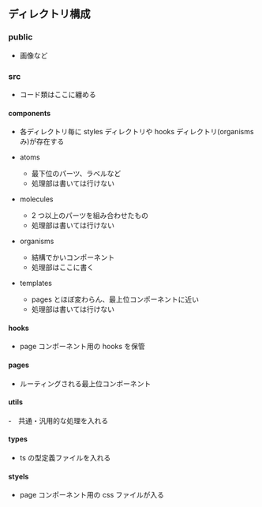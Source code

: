 ## ディレクトリ構成

### public

- 画像など

### src

- コード類はここに纏める

#### components

- 各ディレクトリ毎に styles ディレクトリや hooks ディレクトリ(organisms み)が存在する

- atoms
  - 最下位のパーツ、ラベルなど
  - 処理部は書いては行けない
- molecules
  - 2 つ以上のパーツを組み合わせたもの
  - 処理部は書いては行けない
- organisms
  - 結構でかいコンポーネント
  - 処理部はここに書く
- templates
  - pages とほぼ変わらん、最上位コンポーネントに近い
  - 処理部は書いては行けない

#### hooks

- page コンポーネント用の hooks を保管

#### pages

- ルーティングされる最上位コンポーネント

#### utils

-　共通・汎用的な処理を入れる

#### types

- ts の型定義ファイルを入れる

#### styels

- page コンポーネント用の css ファイルが入る
